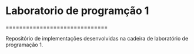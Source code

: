 # Laboratorio de programção 1
==============================

Repositório de implementações desenvolvidas na cadeira de laboratório de programação 1.
